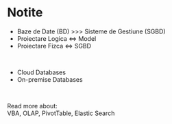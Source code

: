 # Notite

- Baze de Date (BD) >>> Sisteme de Gestiune (SGBD)
- Proiectare Logica <=> Model 
- Proiectare Fizca <=> SGBD

<br>

- Cloud Databases
- On-premise Databases

<br>

Read more about: <br>
VBA, OLAP, PivotTable, Elastic Search